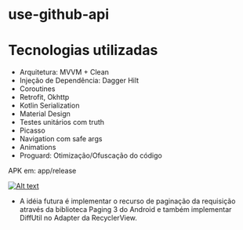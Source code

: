 # use-github-api

# Tecnologias utilizadas

- Arquitetura: MVVM + Clean
- Injeção de Dependência: Dagger Hilt
- Coroutines
- Retrofit, Okhttp
- Kotlin Serialization
- Material Design
- Testes unitários com truth
- Picasso
- Navigation com safe args
- Animations
- Proguard: Otimização/Ofuscação do código

APK em: app/release

[![Alt text](https://img.youtube.com/vi/kr6nK-g9Vtw/0.jpg)](https://www.youtube.com/watch?v=W_o6YAxotDs)

- A idéia futura é implementar o recurso de paginação da requisição através da biblioteca Paging 3 do Android e também implementar DiffUtil no Adapter da RecyclerView.
